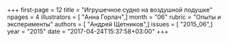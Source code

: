 +++
first-page = 12
title = "Игрушечное судно на воздушной подушке"
npages = 4
illustrators = [ "Анна Горлач",]
month = "06"
rubric = "Опыты и эксперименты"
authors = [ "Андрей Щетников",]
issues = [ "2015_06",]
year = "2015"
date = "2017-04-24T15:37:58+03:00"
+++
